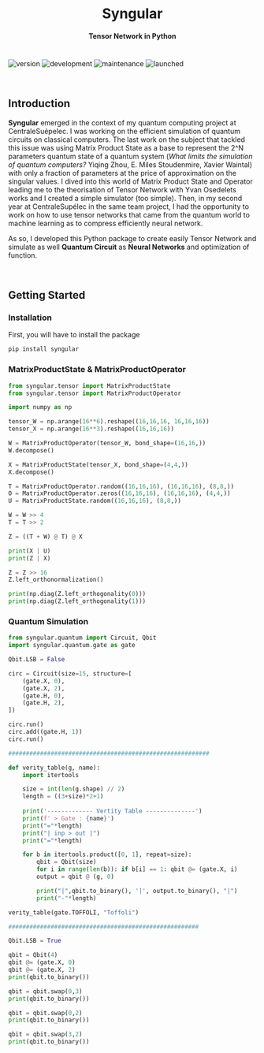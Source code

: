 <h1 align="center">Syngular</h1>
<h4 align="center">Tensor Network in Python</h4>

<h1 align="center"> </h1>

![version](https://img.shields.io/badge/version-0.0.1-blueviolet)
![development](https://img.shields.io/badge/development-in%20progress-orange)
![maintenance](https://img.shields.io/badge/maintained-yes-brightgreen.svg)
![launched](https://img.shields.io/badge/launched-no-red.svg)


<br>

## Introduction

**Syngular** emerged in the context of my quantum computing project at CentraleSuépelec. I was working on the efficient simulation of quantum circuits on classical computers. The last work on the subject that tackled this issue was using Matrix Product State as a base to represent the 2^N parameters quantum state of a quantum system (_What limits the simulation of quantum computers?_ Yiqing Zhou, E. Miles Stoudenmire, Xavier Waintal) with only a fraction of parameters at the price of approximation on the singular values. 
I dived into this world of Matrix Product State and Operator leading me to the theorisation of Tensor Network with Yvan Osedelets works and I created a simple simulator (too simple). Then, in my second year at CentraleSupélec in the same team project, I had the opportunity to work on how to use tensor networks that came from the quantum world to machine learning as to compress efficiently neural network.

As so, I developed this Python package to create easily Tensor Network and simulate as well **Quantum Circuit** as **Neural Networks** and optimization of function.


<br>

## Getting Started

### Installation 

First, you will have to install the package

```bash
pip install syngular
```

### MatrixProductState & MatrixProductOperator

```python
from syngular.tensor import MatrixProductState
from syngular.tensor import MatrixProductOperator

import numpy as np

tensor_W = np.arange(16**6).reshape((16,16,16, 16,16,16))
tensor_X = np.arange(16**3).reshape((16,16,16))

W = MatrixProductOperator(tensor_W, bond_shape=(16,16,))
W.decompose()

X = MatrixProductState(tensor_X, bond_shape=(4,4,))
X.decompose()

T = MatrixProductOperator.random((16,16,16), (16,16,16), (8,8,))
O = MatrixProductOperator.zeros((16,16,16), (16,16,16), (4,4,))
U = MatrixProductState.random((16,16,16), (8,8,))

W = W >> 4
T = T >> 2

Z = ((T + W) @ T) @ X

print(X | U)
print(Z | X)

Z = Z >> 16
Z.left_orthonormalization()

print(np.diag(Z.left_orthogonality(0)))
print(np.diag(Z.left_orthogonality(1)))
```

### Quantum Simulation

```python
from syngular.quantum import Circuit, Qbit
import syngular.quantum.gate as gate

Qbit.LSB = False

circ = Circuit(size=15, structure=[
    (gate.X, 0),
    (gate.X, 2),
    (gate.H, 0),
    (gate.H, 2),
])

circ.run()
circ.add((gate.H, 1))
circ.run()

#########################################################

def verity_table(g, name):
    import itertools

    size = int(len(g.shape) // 2)
    length = ((3+size)*2+1)
    
    print('------------- Vertity Table --------------')
    print(f' > Gate : {name}')
    print("="*length)
    print("| inp > out |")
    print("="*length)

    for b in itertools.product([0, 1], repeat=size):
        qbit = Qbit(size)
        for i in range(len(b)): if b[i] == 1: qbit @= (gate.X, i)
        output = qbit @ (g, 0)

        print("|",qbit.to_binary(), '|', output.to_binary(), "|")
        print("-"*length)

verity_table(gate.TOFFOLI, "Toffoli")

######################################################

Qbit.LSB = True

qbit = Qbit(4)
qbit @= (gate.X, 0)
qbit @= (gate.X, 2)
print(qbit.to_binary())

qbit = qbit.swap(0,3)
print(qbit.to_binary())

qbit = qbit.swap(0,2)
print(qbit.to_binary())

qbit = qbit.swap(3,2)
print(qbit.to_binary())
```